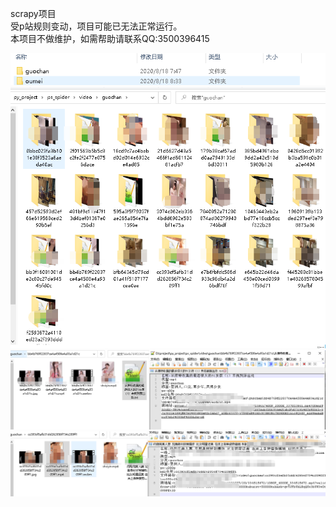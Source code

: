 scrapy项目   
受p站规则变动，项目可能已无法正常运行。  
本项目不做维护，如需帮助请联系QQ:3500396415  

![分类](https://raw.githubusercontent.com/PerryDP/images/master/p_spider/fenlei.png)  
![下载目录](https://raw.githubusercontent.com/PerryDP/images/master/p_spider/mulu.png)  
![详情1](https://raw.githubusercontent.com/PerryDP/images/master/p_spider/xiangqing1.png)  
![详情2](https://raw.githubusercontent.com/PerryDP/images/master/p_spider/xiangqing2.png)